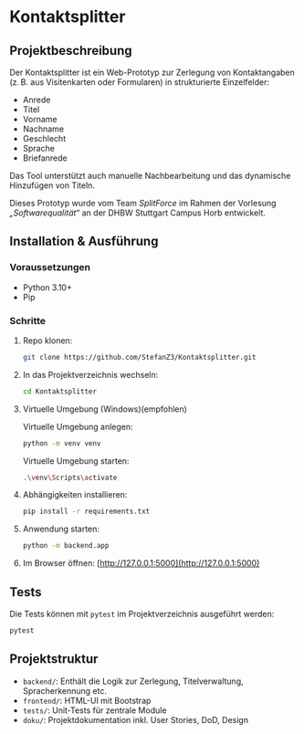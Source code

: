 # Kontaktsplitter

## Projektbeschreibung

Der Kontaktsplitter ist ein Web-Prototyp zur Zerlegung von Kontaktangaben (z. B. aus Visitenkarten oder Formularen) in strukturierte Einzelfelder:
- Anrede
- Titel
- Vorname
- Nachname
- Geschlecht
- Sprache
- Briefanrede

Das Tool unterstützt auch manuelle Nachbearbeitung und das dynamische Hinzufügen von Titeln.

Dieses Prototyp wurde vom Team *SplitForce* im Rahmen der Vorlesung *„Softwarequalität“* an der DHBW Stuttgart Campus Horb entwickelt.

## Installation & Ausführung

### Voraussetzungen
- Python 3.10+
- Pip

### Schritte
1. Repo klonen:
   ```bash
   git clone https://github.com/StefanZ3/Kontaktsplitter.git
   ```

2. In das Projektverzeichnis wechseln:
   ```bash
   cd Kontaktsplitter
   ```
3. Virtuelle Umgebung (Windows)(empfohlen)

   Virtuelle Umgebung anlegen:
   ```bash
   python -m venv venv
   ```
   Virtuelle Umgebung starten:
   ```bash
   .\venv\Scripts\activate
    ```

4. Abhängigkeiten installieren:
   ```bash
   pip install -r requirements.txt
   ```

5. Anwendung starten:
   ```bash
   python -m backend.app
   ```

6. Im Browser öffnen:
   [http://127.0.0.1:5000](http://127.0.0.1:5000)


## Tests

Die Tests können mit `pytest` im Projektverzeichnis ausgeführt werden:
```bash
pytest
```

## Projektstruktur

- `backend/`: Enthält die Logik zur Zerlegung, Titelverwaltung, Spracherkennung etc.
- `frontend/`: HTML-UI mit Bootstrap
- `tests/`: Unit-Tests für zentrale Module
- `doku/`: Projektdokumentation inkl. User Stories, DoD, Design
